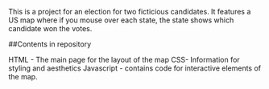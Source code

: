 This is a project for an election for two ficticious candidates. It features a US map where if you mouse over each state, the state shows which candidate won the votes. 

##Contents in repository

HTML - The main page for the layout of the map
CSS- Information for styling and aesthetics
Javascript - contains code for interactive elements of the map. 

